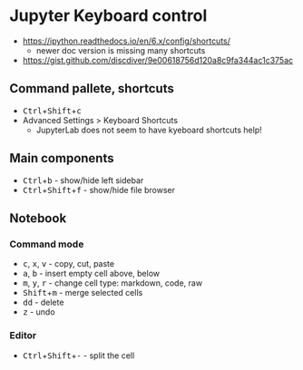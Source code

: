 # Jupyter Keyboard control

* https://ipython.readthedocs.io/en/6.x/config/shortcuts/
  * newer doc version is missing many shortcuts
* https://gist.github.com/discdiver/9e00618756d120a8c9fa344ac1c375ac

## Command pallete, shortcuts
* <kbd>Ctrl</kbd>+<kbd>Shift</kbd>+<kbd>c</kbd>
* Advanced Settings > Keyboard Shortcuts
  * JupyterLab does not seem to have kyeboard shortcuts help!

## Main components
* <kbd>Ctrl</kbd>+<kbd>b</kbd> - show/hide left sidebar
* <kbd>Ctrl</kbd>+<kbd>Shift</kbd>+<kbd>f</kbd> - show/hide file browser

## Notebook

### Command mode

* <kbd>c</kbd>, <kbd>x</kbd>, <kbd>v</kbd> - copy, cut, paste
* <kbd>a</kbd>, <kbd>b</kbd> - insert empty cell above, below
* <kbd>m</kbd>, <kbd>y</kbd>, <kbd>r</kbd> - change cell type: markdown, code, raw
* <kbd>Shift</kbd>+<kbd>m</kbd> - merge selected cells
* <kbd>d</kbd><kbd>d</kbd> - delete
* <kbd>z</kbd> - undo

### Editor

* <kbd>Ctrl</kbd>+<kbd>Shift</kbd>+<kbd>-</kbd> - split the cell
